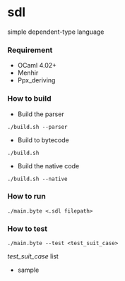 # sdl
simple dependent-type language

### Requirement
- OCaml 4.02+
- Menhir
- Ppx_deriving

### How to build

- Build the parser
```
./build.sh --parser
```

- Build to bytecode
```
./build.sh
```

- Build the native code
```
./build.sh --native
```

### How to run

```
./main.byte <.sdl filepath>
```

### How to test

```
./main.byte --test <test_suit_case>
```

*test_suit_case* list
- sample 